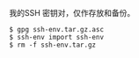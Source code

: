 我的SSH 密钥对，仅作存放和备份。

```
$ gpg ssh-env.tar.gz.asc
$ ssh-env import ssh-env
$ rm -f ssh-env.tar.gz
```

